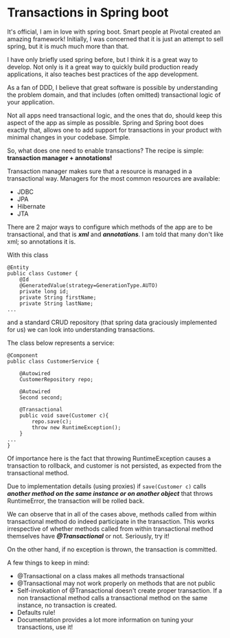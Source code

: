 # Transactions in Spring boot

It's official, I am in love with spring boot.
Smart people at Pivotal created an amazing framework! Initially, I was concerned that it is just an attempt to sell spring, but it is much much more than that.

I have only briefly used spring before, but I think it is a great way to develop. Not only is it a great way to quickly build production ready applications, it also teaches best practices of the app development.

As a fan of DDD, I believe that great software is possible  by understanding the problem domain, and that includes (often omitted) transactional logic of your application.

Not all apps need transactional logic, and the ones that do, should keep this aspect of the app as simple as possible. Spring and Spring boot does exactly that, allows one to add support for transactions in your product with minimal changes in your codebase. Simple.

So, what does one need to enable transactions?
The recipe is simple: **transaction manager + annotations!**

Transaction manager makes sure that a resource is managed in a transactional way. Managers for the most common resources are available:

* JDBC
* JPA
* Hibernate
* JTA

There are 2 major ways to configure which methods of the app are to be transactional, and that is ***xml*** and ***annotations***. I am told that many don't like xml; so annotations it is.

With this class
```
@Entity
public class Customer {
    @Id
    @GeneratedValue(strategy=GenerationType.AUTO)
    private long id;
    private String firstName;
    private String lastName;
...

```
and a standard CRUD repository (that spring data graciously implemented for us) we can look into understanding transactions.

The class below represents a service:

```
@Component
public class CustomerService {

    @Autowired
    CustomerRepository repo;

    @Autowired
    Second second;

    @Transactional
    public void save(Customer c){
        repo.save(c);
        throw new RuntimeException();
    }
...
}
```

Of importance here is the fact that throwing RuntimeException causes a transaction to rollback, and customer is not persisted, as expected from the transactional method.

Due to implementation details (using proxies) if ```save(Customer c)``` calls ***another method on the same instance or on another object*** that throws RuntimeError, the transaction will be rolled back.

We can observe that in all of the cases above, methods called from within transactional method do indeed participate in the transaction. This works irrespective of whether methods called from within transactional method themselves have ***@Transactional*** or not. Seriously, try it!

On the other hand, if no exception is thrown, the transaction is committed.

A few things to keep in mind:

* @Transactional on a class makes all methods transactional
* @Transactional may not work properly on methods that are not public
* Self-invokation of @Transactional doesn't create proper transaction. If a non transactional method calls a transactional method on the same instance, no transaction is created.
* Defaults rule!
* Documentation provides a lot more information on tuning your transactions, use it!
